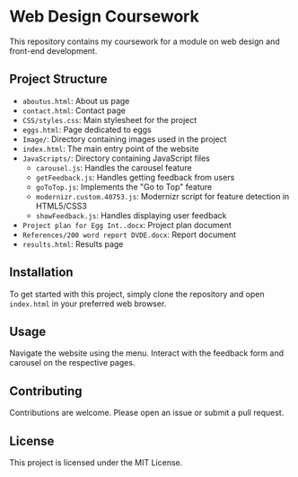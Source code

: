 # Web Design Coursework

This repository contains my coursework for a module on web design and front-end development.

## Project Structure

- `aboutus.html`: About us page
- `contact.html`: Contact page
- `CSS/styles.css`: Main stylesheet for the project
- `eggs.html`: Page dedicated to eggs
- `Image/`: Directory containing images used in the project
- `index.html`: The main entry point of the website
- `JavaScripts/`: Directory containing JavaScript files
  - `carousel.js`: Handles the carousel feature
  - `getFeedback.js`: Handles getting feedback from users
  - `goToTop.js`: Implements the "Go to Top" feature
  - `modernizr.custom.40753.js`: Modernizr script for feature detection in HTML5/CSS3
  - `showFeedback.js`: Handles displaying user feedback
- `Project plan for Egg Int..docx`: Project plan document
- `References/200 word report DVDE.docx`: Report document
- `results.html`: Results page

## Installation

To get started with this project, simply clone the repository and open `index.html` in your preferred web browser.

## Usage

Navigate the website using the menu. Interact with the feedback form and carousel on the respective pages.

## Contributing

Contributions are welcome. Please open an issue or submit a pull request.

## License

This project is licensed under the MIT License.
